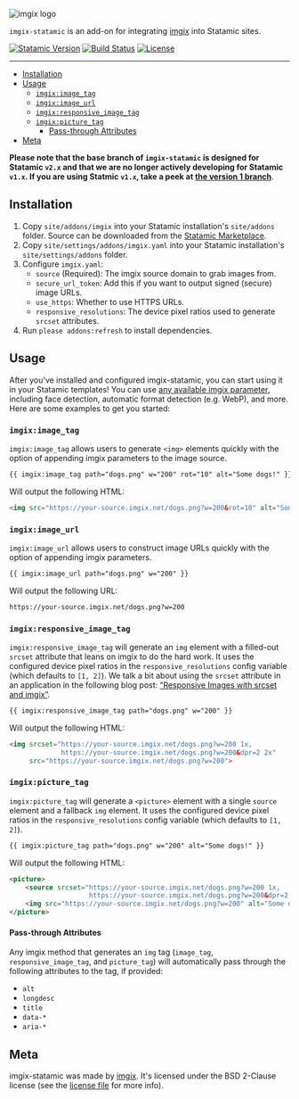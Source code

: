 <!-- ix-docs-ignore -->
![imgix logo](https://assets.imgix.net/sdk-imgix-logo.svg)

`imgix-statamic` is an add-on for integrating [imgix](https://www.imgix.com/) into Statamic sites.

[![Statamic Version](https://img.shields.io/badge/statamic-2.1-blue.svg )](https://statamic.com/marketplace/addons/imgix-statamic)
[![Build Status](https://travis-ci.org/imgix/imgix-statamic.svg?branch=main)](https://travis-ci.org/imgix/imgix-statamic)
[![License](https://img.shields.io/github/license/imgix/imgix-statamic)](https://github.com/imgix/imgix-statamic/blob/main/LICENSE.md)

---
<!-- /ix-docs-ignore -->

- [Installation](#installation)
- [Usage](#usage)
  - [`imgix:image_tag`](#imgiximagetag)
  - [`imgix:image_url`](#imgiximageurl)
  - [`imgix:responsive_image_tag`](#imgixresponsiveimagetag)
  - [`imgix:picture_tag`](#imgixpicturetag)
    - [Pass-through Attributes](#pass-through-attributes)
- [Meta](#meta)

**Please note that the base branch of `imgix-statamic` is designed for Statamic `v2.x` and that we are no longer actively developing for Statamic `v1.x`. If you are using Statmic `v1.x`, take a peek at [the version 1 branch](https://github.com/imgix/imgix-statamic/tree/v1)**.

## Installation

1. Copy `site/addons/imgix` into your Statamic installation's `site/addons` folder. Source can be downloaded from the [Statamic Marketplace](https://statamic.com/marketplace/addons/imgix-statamic).
2. Copy `site/settings/addons/imgix.yaml` into your Statamic installation's `site/settings/addons` folder.
3. Configure `imgix.yaml`:
    * `source` (Required): The imgix source domain to grab images from.
    * `secure_url_token`: Add this if you want to output signed (secure) image URLs.
    * `use_https`: Whether to use HTTPS URLs.
    * `responsive_resolutions`: The device pixel ratios used to generate `srcset` attributes.
4. Run `please addons:refresh` to install dependencies.

## Usage

After you've installed and configured imgix-statamic, you can start using it in your Statamic templates! You can use [any available imgix parameter](https://www.imgix.com/docs/reference), including face detection, automatic format detection (e.g. WebP), and more. Here are some examples to get you started:

### `imgix:image_tag`

`imgix:image_tag` allows users to generate `<img>` elements quickly with the option of appending imgix parameters to the image source.

``` html
{{ imgix:image_tag path="dogs.png" w="200" rot="10" alt="Some dogs!" }}
```

Will output the following HTML:

``` html
<img src="https://your-source.imgix.net/dogs.png?w=200&rot=10" alt="Some dogs!">
```

### `imgix:image_url`

`imgix:image_url` allows users to construct image URLs quickly with the option of appending imgix parameters.

``` html
{{ imgix:image_url path="dogs.png" w="200" }}
```

Will output the following URL:

``` html
https://your-source.imgix.net/dogs.png?w=200
```

### `imgix:responsive_image_tag`

`imgix:responsive_image_tag` will generate an `img` element with a filled-out `srcset` attribute that leans on imgix to do the hard work. It uses the configured device pixel ratios in the `responsive_resolutions` config variable (which defaults to `[1, 2]`). We talk a bit about using the `srcset` attribute in an application in the following blog post: [“Responsive Images with srcset and imgix”](http://blog.imgix.com/post/127012184664/responsive-images-with-srcset-imgix).

``` html
{{ imgix:responsive_image_tag path="dogs.png" w="200" }}
```

Will output the following HTML:

``` html
<img srcset="https://your-source.imgix.net/dogs.png?w=200 1x,
             https://your-source.imgix.net/dogs.png?w=200&dpr=2 2x"
     src="https://your-source.imgix.net/dogs.png?w=200">
```

### `imgix:picture_tag`

`imgix:picture_tag` will generate a `<picture>` element with a single `source` element and a fallback `img` element. It uses the configured device pixel ratios in the `responsive_resolutions` config variable (which defaults to `[1, 2]`).

``` html
{{ imgix:picture_tag path="dogs.png" w="200" alt="Some dogs!" }}
```

Will output the following HTML:

``` html
<picture>
    <source srcset="https://your-source.imgix.net/dogs.png?w=200 1x,
                    https://your-source.imgix.net/dogs.png?w=200&dpr=2 2x">
    <img src="https://your-source.imgix.net/dogs.png?w=200" alt="Some dogs!">
</picture>
```

#### Pass-through Attributes

Any imgix method that generates an `img` tag (`image_tag`, `responsive_image_tag`, and `picture_tag`) will automatically pass through the following attributes to the tag, if provided:

* `alt`
* `longdesc`
* `title`
* `data-*`
* `aria-*`

## Meta

imgix-statamic was made by [imgix](http://imgix.com). It's licensed under the BSD 2-Clause license (see the [license file](https://github.com/imgix/imgix-statamic/blob/main/license.md) for more info).
